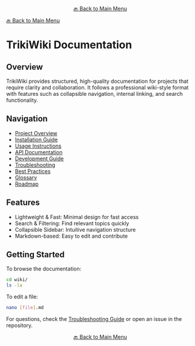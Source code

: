 

<p align="center"><a href="https://github.com/timedilationv2/trikiwiki/wiki">🔙 Back to Main Menu</a></p>

[🔙 Back to Main Menu](../../README.md)

# TrikiWiki Documentation

## Overview
TrikiWiki provides structured, high-quality documentation for projects that require clarity and collaboration. It follows a professional wiki-style format with features such as collapsible navigation, internal linking, and search functionality.

## Navigation
- [Project Overview](Project-Overview.md)
- [Installation Guide](Installation/)
- [Usage Instructions](Usage/)
- [API Documentation](API-Reference/)
- [Development Guide](Development/)
- [Troubleshooting](Troubleshooting/)
- [Best Practices](Best-Practices.md)
- [Glossary](Glossary.md)
- [Roadmap](Roadmap.md)

## Features
- Lightweight & Fast: Minimal design for fast access
- Search & Filtering: Find relevant topics quickly
- Collapsible Sidebar: Intuitive navigation structure
- Markdown-based: Easy to edit and contribute

## Getting Started
To browse the documentation:
```sh
cd wiki/
ls -la
```
To edit a file:
```sh
nano [file].md
```

For questions, check the [Troubleshooting Guide](Troubleshooting/) or open an issue in the repository.


<p align="center"><a href="https://github.com/timedilationv2/trikiwiki/wiki">🔙 Back to Main Menu</a></p>


